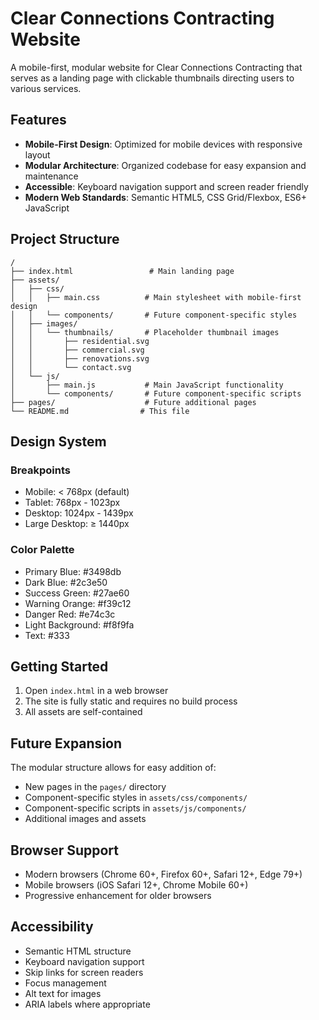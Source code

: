 # Clear Connections Contracting Website

A mobile-first, modular website for Clear Connections Contracting that serves as a landing page with clickable thumbnails directing users to various services.

## Features

- **Mobile-First Design**: Optimized for mobile devices with responsive layout
- **Modular Architecture**: Organized codebase for easy expansion and maintenance
- **Accessible**: Keyboard navigation support and screen reader friendly
- **Modern Web Standards**: Semantic HTML5, CSS Grid/Flexbox, ES6+ JavaScript

## Project Structure

```
/
├── index.html                 # Main landing page
├── assets/
│   ├── css/
│   │   ├── main.css          # Main stylesheet with mobile-first design
│   │   └── components/       # Future component-specific styles
│   ├── images/
│   │   └── thumbnails/       # Placeholder thumbnail images
│   │       ├── residential.svg
│   │       ├── commercial.svg
│   │       ├── renovations.svg
│   │       └── contact.svg
│   └── js/
│       ├── main.js           # Main JavaScript functionality
│       └── components/       # Future component-specific scripts
├── pages/                    # Future additional pages
└── README.md                # This file
```

## Design System

### Breakpoints
- Mobile: < 768px (default)
- Tablet: 768px - 1023px
- Desktop: 1024px - 1439px
- Large Desktop: ≥ 1440px

### Color Palette
- Primary Blue: #3498db
- Dark Blue: #2c3e50
- Success Green: #27ae60
- Warning Orange: #f39c12
- Danger Red: #e74c3c
- Light Background: #f8f9fa
- Text: #333

## Getting Started

1. Open `index.html` in a web browser
2. The site is fully static and requires no build process
3. All assets are self-contained

## Future Expansion

The modular structure allows for easy addition of:
- New pages in the `pages/` directory
- Component-specific styles in `assets/css/components/`
- Component-specific scripts in `assets/js/components/`
- Additional images and assets

## Browser Support

- Modern browsers (Chrome 60+, Firefox 60+, Safari 12+, Edge 79+)
- Mobile browsers (iOS Safari 12+, Chrome Mobile 60+)
- Progressive enhancement for older browsers

## Accessibility

- Semantic HTML structure
- Keyboard navigation support
- Skip links for screen readers
- Focus management
- Alt text for images
- ARIA labels where appropriate